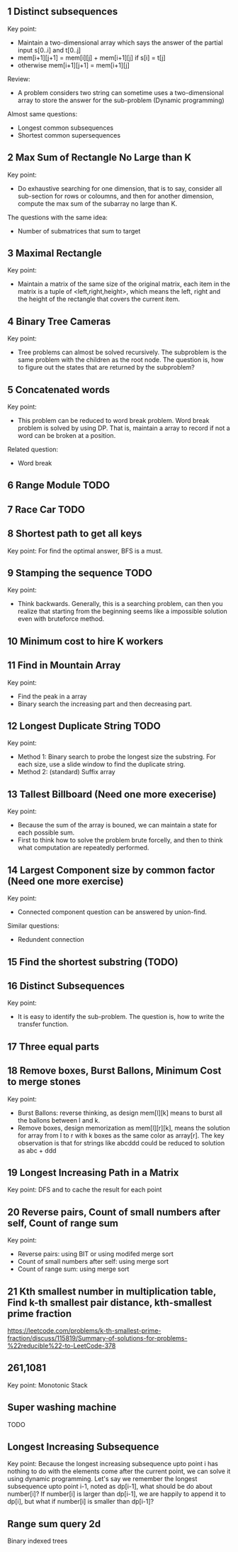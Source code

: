 ## 1 Distinct subsequences

Key point: 
*  Maintain a two-dimensional array which says the answer of the partial input s[0..i] and t[0..j]
* mem[i+1][j+1] = mem[i][j] + mem[i+1][j] if s[i] = t[j] 
* otherwise mem[i+1][j+1] = mem[i+1][j]

Review:
* A problem considers two string can sometime uses a two-dimensional array to store the answer for the sub-problem (Dynamic programming)

Almost same questions:

* Longest common subsequences
* Shortest common supersequences

## 2 Max Sum of Rectangle No Large than K

Key point:

* Do exhaustive searching for one dimension, that is to say, consider all sub-section for rows or coloumns, and then for another dimension, compute the max sum of the subarray no large than K. 

The questions with the same idea:

*  Number of submatrices that sum to target


## 3 Maximal Rectangle

Key point:

* Maintain a matrix of the same size of the original matrix, each item in the matrix is a tuple of <left,right,height>, which means the left, right and the height of the rectangle that covers the current item.

## 4 Binary Tree Cameras

Key point:

* Tree problems can almost be solved recursively. The subproblem is the same problem with the children as the root node. The question is, how to figure out the states that are returned by the subproblem?

## 5 Concatenated words

Key point:

* This problem can be reduced to word break problem. Word break problem is solved by using DP. That is, maintain a array to record if not a word can be broken at a position.

Related question:

* Word break

## 6  Range Module TODO
## 7  Race Car TODO

## 8 Shortest path to get all keys

Key point: For find the optimal answer, BFS is a must.

## 9 Stamping the sequence TODO

Key point: 

* Think backwards. Generally, this is a searching problem, can then you realize that starting from the beginning seems like a impossible solution even with bruteforce method. 

## 10 Minimum cost to hire K workers
## 11 Find in Mountain Array

Key point:

* Find the peak in a array
* Binary search the increasing part and then decreasing part.

## 12 Longest Duplicate String TODO

Key point:

* Method 1: Binary search to probe the longest size the substring. For each size, use a slide window to find the duplicate string.
* Method 2: (standard) Suffix array 

## 13 Tallest Billboard (Need one more execerise)

Key point:

* Because the sum of the array is bouned, we can maintain a state for each possible sum.
* First to think how to solve the problem brute forcelly, and then to think what computation are repeatedly performed.

## 14 Largest Component size by common factor (Need one more exercise)

Key point:

* Connected component question can be answered by union-find.

Similar questions:

* Redundent connection

## 15 Find the shortest substring (TODO)

## 16 Distinct Subsequences 

Key point:

* It is easy to identify the sub-problem. The question is, how to write the transfer function.

## 17 Three equal parts
## 18 Remove boxes, Burst Ballons, Minimum Cost to merge stones

Key point:

* Burst Ballons: reverse thinking, as design mem[l][k] means to burst all the ballons between l and k.
* Remove boxes, design memorization as mem[l][r][k], means the solution for array from l to r with k boxes as the same color as array[r]. The key observation is that for strings like abcddd could be reduced to solution as abc + ddd

## 19 Longest Increasing Path in a Matrix

Key point: DFS and to cache the result for each point

## 20 Reverse pairs, Count of small numbers after self, Count of range sum

Key point: 

* Reverse pairs: using BIT or using modifed merge sort
* Count of small numbers after self: using merge sort
* Count of range sum: using merge sort

## 21 Kth smallest number in multiplication table, Find k-th smallest pair distance, kth-smallest prime fraction

https://leetcode.com/problems/k-th-smallest-prime-fraction/discuss/115819/Summary-of-solutions-for-problems-%22reducible%22-to-LeetCode-378

## 261,1081

Key point: Monotonic Stack

## Super washing machine

TODO

## Longest Increasing Subsequence

Key point: Because the longest increasing subsequence upto point i has nothing to do with the elements come after the current point, we can solve it using dynamic programming. Let's say we remember the longest subsequence upto point i-1, noted as dp[i-1], what should be do about number[i]? If number[i] is larger than dp[i-1], we are happily to append it to dp[i], but what if number[i] is smaller than dp[i-1]?

## Range sum query 2d

Binary indexed trees
